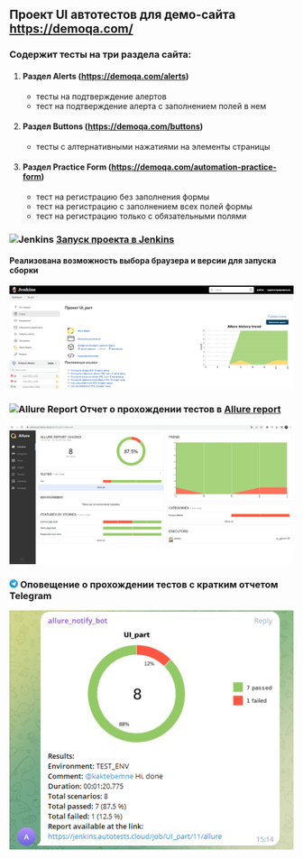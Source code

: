 ## Проект UI автотестов для демо-сайта https://demoqa.com/


### Содержит тесты на три раздела сайта:
1. #### Раздел Alerts (https://demoqa.com/alerts)
   * тесты на подтверждение алертов
   * тест на подтверждение алерта с заполнением полей в нем
2. #### Раздел Buttons (https://demoqa.com/buttons)
    * тесты с алтернативными нажатиями на элементы страницы
3. #### Раздел Practice Form (https://demoqa.com/automation-practice-form)
    * тест на регистрацию без заполнения формы
    * тест на регистрацию с заполнением всех полей формы
    * тест на регистрацию только с обязательными полями

### <img width="3%" title="Jenkins" src="https://avatars.githubusercontent.com/u/2520748?v=4"> [Запуск проекта в Jenkins](https://jenkins.autotests.cloud/job/UI_part/)
#### Реализована возможность выбора браузера и версии для запуска сборки

![Jenkins_run](test/picture/jenk.png)

### <img width="3%" title="Allure Report" src="https://avatars.githubusercontent.com/u/5879127?s=200&v=4"> Отчет о прохождении тестов в [Allure report](https://jenkins.autotests.cloud/job/UI_part/11/allure/#)
![Overview](test/picture/allure.png)

### <img width="3%" title="Allure Report" src="test/picture/tg.png"> Оповещение о прохождении тестов c кратким отчетом Telegram
![Overview](test/picture/tgtg.png)


